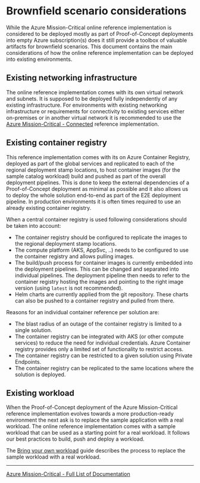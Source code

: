 # Brownfield scenario considerations

While the Azure Mission-Critical online reference implementation is considered to be deployed mostly as part of Proof-of-Concept deployments into empty Azure subscription(s) does it still provide a toolbox of valuable artifacts for brownfield scenarios. This document contains the main considerations of how the online reference implementation can be deployed into existing environments.

## Existing networking infrastructure

The online reference implementation comes with its own virtual network and subnets. It is supposed to be deployed fully independently of any existing infrastructure. For environments with existing networking infrastructure or requirements for connectivity to existing services either on-premises or in another virtual network it is recommended to use the [Azure Mission-Critical - Connected](https://github.com/Azure/Mission-Critical-Connected/) reference implementation.

## Existing container registry

This reference implementation comes with its on Azure Container Registry, deployed as part of the global services and replicated to each of the regional deployment stamp locations, to host container images (for the sample catalog workload) build and pushed as part of the overall deployment pipelines. This is done to keep the external dependencies of a Proof-of-Concept deployment as minimal as possible and it also allows us to deploy the whole solution end-to-end as part of the E2E deployment pipeline. In production environments it is often times required to use an already existing container registry.

When a central container registry is used following considerations should be taken into account:

* The container registry should be configured to replicate the images to the regional deployment stamp locations.
* The compute platform (AKS, AppSvc, ..) needs to be configured to use the container registry and allows pulling images.
* The build/push process for container images is currently embedded into the deployment pipelines. This can be changed and separated into individual pipelines. The deployment pipeline then needs to refer to the container registry hosting the images and pointing to the right image version (using `latest` is not recommended).
* Helm charts are currently applied from the git repository. These charts can also be pushed to a container registry and pulled from there.

Reasons for an individual container reference per solution are:

* The blast radius of an outage of the container registry is limited to a single solution.
* The container registry can be integrated with AKS (or other compute services) to reduce the need for individual credentials. Azure Container registry provides only a limited set of functionality to restrict access.
* The container registry can be restricted to a given solution using Private Endpoints.
* The container registry can be replicated to the same locations where the solution is deployed.

## Existing workload

When the Proof-of-Concept deployment of the Azure Mission-Critical reference implementation evolves towards a more production-ready environment the next ask is to replace the sample application with a real workload. The online reference implementation comes with a sample workload that can be used as a starting point for a real workload. It follows our best practices to build, push and deploy a workload.

The [Bring your own workload](./Bring-your-own-Workload.md) guide describes the process to replace the sample workload with a real workload.

---

[Azure Mission-Critical - Full List of Documentation](/docs/README.md)
